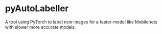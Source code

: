 # pyAutoLabeller
A tool using PyTorch to label new images for a faster-model like Mobilenets with slower more accurate models.
